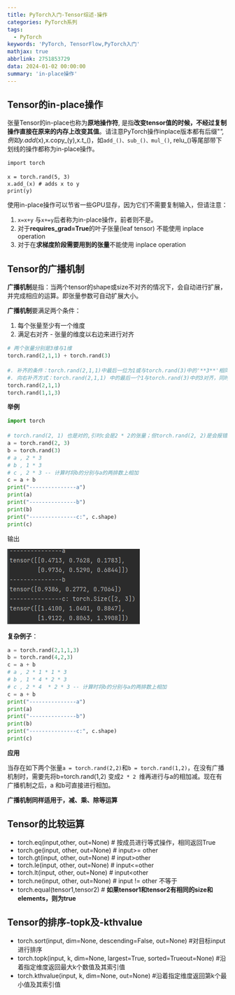 ```yaml
---
title: PyTorch入门-Tensor综述-操作
categories: PyTorch系列
tags:
  - PyTorch
keywords: 'PyTorch, TensorFlow,PyTorch入门'
mathjax: true
abbrlink: 2751853729
data: 2024-01-02 00:00:00
summary: 'in-place操作'
---
```








## Tensor的in-place操作

张量Tensor的in-place也称为**原地操作符**, 是指**改变tensor值的时候，不经过复制操作直接在原来的内存上改变其值**。请注意PyTorch操作inplace版本都有后缀"_", 例如y.add_(x),x.copy_(y),x.t_()，如`add_()、sub_()、mul_()`, relu_()等尾部带下划线的操作都称为in-place操作。

> 

```
import torch

x = torch.rand(5, 3)
x.add_(x) # adds x to y
print(y)
```

使用in-place操作可以节省一些GPU显存，因为它们不需要复制输入，但请注意：

1. `x=x+y` 与`x+=y`后者称为in-place操作，前者则不是。
2. 对于**requires_grad=True**的叶子张量(leaf tensor) 不能使用 inplace operation
3. 对于在**求梯度阶段需要用到的张量**不能使用 inplace operation





## Tensor的广播机制

**广播机制**是指：当两个tensor的shape或size不对齐的情况下，会自动进行扩展，并完成相应的运算。即张量参数可自动扩展大小。



**广播机制**要满足两个条件：

1. 每个张量至少有一个维度
2. 满足右对齐  - 张量的维度以右边来进行对齐

```python
# 两个张量分别是3维与1维
torch.rand(2,1,1) + torch.rand(3)

#. 补齐的条件：torch.rand(2,1,1)中最后一位为1或与torch.rand(3)中的'**3**'相同
#. 向右补齐方式：torch.rand(2,1,1) 中的最后一个1与torch.rand(3)中的3对齐，同时补齐torch.rand(3)的前两维补1，变为torch.rand(1,1,3)
torch.rand(2,1,1)
torch.rand(1,1,3)
```

**举例**

```python
import torch

# torch.rand(2, 1) 也是对的,引时c会是2 * 2的张量；但torch.rand(2, 2)是会报错。
a = torch.rand(2, 3) 
b = torch.rand(3)
# a , 2 * 3
# b , 1 * 3
# c , 2 * 3 -- 计算时将b的分别与a的两排数上相加
c = a + b
print("---------------a")
print(a)
print("---------------b")
print(b)
print("---------------c:", c.shape)
print(c)
```

输出

![image-20240106014359005](1.3.PyTorch入门-Tensor综述-1/image-20240106014359005.png)



**复杂例子**：

```python
a = torch.rand(2,1,1,3)
b = torch.rand(4,2,3)
c = a + b
# a , 2 * 1 * 1 * 3
# b , 1 * 4 * 2 * 3
# c , 2 * 4  * 2 * 3 -- 计算时将b的分别与a的两排数上相加
c = a + b
print("---------------a")
print(a)
print("---------------b")
print(b)
print("---------------c:", c.shape)
print(c)
```



**应用**

当存在如下两个张量`a = torch.rand(2,2)`和`b = torch.rand(1,2)`，在没有广播机制时，需要先将b=torch.rand(1,2) 变成`2 * 2 `维再进行与a的相加减。现在有广播机制之后，a 和b可直接进行相加。

**广播机制同样适用于，减、乘、除等运算**



## Tensor的比较运算

- torch.eq(input,other, out=None)  # 按成员进行等式操作，相同返回True
- torch.ge(input, other, out=None) # input>= other
- torch.gt(input, other, out=None)   # input>other
- torch.le(input, other, out=None)   # input<=other
- torch.lt(input, other, out=None)    # input<other
- torch.ne(input, other, out=None)  # input != other 不等于
- torch.equal(tensor1,tensor2)        # **如果tensor1和tensor2有相同的size和elements，则为true**



## Tensor的排序-topk及-kthvalue

- torch.sort(input, dim=None, descending=False, out=None)   #对目标input进行排序
-  torch.topk(input, k, dim=None, largest=True, sorted=Trueout=None)   #沿着指定维度返回最大k个数值及其索引值
-  torch.kthvalue(input, k, dim=None, out=None)  #沿着指定维度返回第k个最小值及其索引值



